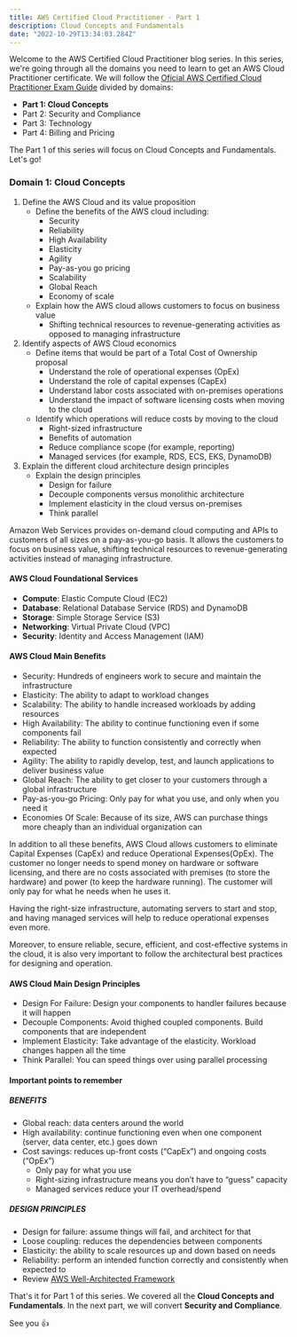 ```yaml
---
title: AWS Certified Cloud Practitioner - Part 1
description: Cloud Concepts and Fundamentals
date: "2022-10-29T13:34:03.284Z"
---
```


Welcome to the AWS Certified Cloud Practitioner blog series. In this series, we're going through all the domains you need to learn to get an AWS Cloud Practitioner certificate. We will follow the [Oficial AWS Certified Cloud Practitioner Exam Guide](https://d1.awsstatic.com/training-and-certification/docs-cloud-practitioner/AWS-Certified-Cloud-Practitioner_Exam-Guide.pdf) divided by domains:

- **Part 1: Cloud Concepts**
- Part 2: Security and Compliance 
- Part 3: Technology
- Part 4: Billing and Pricing

T﻿he Part 1 of this series will focus on Cloud Concepts and Fundamentals. Let's go!

### Domain 1: Cloud Concepts

1. Define the AWS Cloud and its value proposition
   - Define the benefits of the AWS cloud including:
     - Security
     - Reliability
     - High Availability
     - Elasticity
     - Agility
     - Pay-as-you go pricing
     - Scalability
     - Global Reach
     - Economy of scale
   - Explain how the AWS cloud allows customers to focus on business value
     - Shifting technical resources to revenue-generating activities as opposed to managing infrastructure
2. Identify aspects of AWS Cloud economics
   - Define items that would be part of a Total Cost of Ownership proposal
     - Understand the role of operational expenses (OpEx)
     - Understand the role of capital expenses (CapEx)
     - Understand labor costs associated with on-premises operations
     - Understand the impact of software licensing costs when moving to the cloud
   - Identify which operations will reduce costs by moving to the cloud
     - Right-sized infrastructure
     - Benefits of automation
     - Reduce compliance scope (for example, reporting)
     - Managed services (for example, RDS, ECS, EKS, DynamoDB)
3. Explain the different cloud architecture design principles
   - Explain the design principles
     - Design for failure
     - Decouple components versus monolithic architecture
     - Implement elasticity in the cloud versus on-premises
     - Think parallel


Amazon Web Services provides on-demand cloud computing and APIs to customers of all sizes on a pay-as-you-go basis. It allows the customers to focus on business value, shifting technical resources to revenue-generating activities instead of managing infrastructure.

#### AWS Cloud Foundational Services

- **Compute**: Elastic Compute Cloud (EC2)
- **Database**: Relational Database Service (RDS) and DynamoDB
- **Storage**: Simple Storage Service (S3)
- **Networking**: Virtual Private Cloud (VPC)
- **Security**: Identity and Access Management (IAM)

#### AWS Cloud Main Benefits
- Security: Hundreds of engineers work to secure and maintain the infrastructure
- Elasticity: The ability to adapt to workload changes
- Scalability: The ability to handle increased workloads by adding resources
- High Availability: The ability to continue functioning even if some components fail
- Reliability: The ability to function consistently and correctly when expected
- Agility: The ability to rapidly develop, test, and launch applications to deliver business value
- Global Reach: The ability to get closer to your customers through a global infrastructure
- Pay-as-you-go Pricing: Only pay for what you use, and only when you need it
- Economies Of Scale: Because of its size, AWS can purchase things more cheaply than an individual organization can

In addition to all these benefits, AWS Cloud allows customers to eliminate Capital Expenses (CapEx) and reduce Operational Expenses(OpEx). The customer no longer needs to spend money on hardware or software licensing, and there are no costs associated with premises (to store the hardware) and power (to keep the hardware running). The customer will only pay for what he needs when he uses it.

Having the right-size infrastructure, automating servers to start and stop, and having managed services will help to reduce operational expenses even more.

Moreover, to ensure reliable, secure, efficient, and cost-effective systems in the cloud, it is also very important to follow the architectural best practices for designing and operation.

#### AWS Cloud Main Design Principles

- Design For Failure: Design your components to handler failures because it will happen
- Decouple Components: Avoid thighed coupled components. Build components that are independent
- Implement Elasticity: Take advantage of the elasticity. Workload changes happen all the time
- Think Parallel: You can speed things over using parallel processing


#### Important points to remember

##### BENEFITS
- Global reach: data centers around the world
- High availability: continue functioning even when one component (server, data center, etc.) goes down
- Cost savings: reduces up-front costs (“CapEx”) and ongoing costs (“OpEx”)
  - Only pay for what you use
  - Right-sizing infrastructure means you don’t have to “guess” capacity
  - Managed services reduce your IT overhead/spend

##### DESIGN PRINCIPLES
- Design for failure: assume things will fail, and architect for that
- Loose coupling: reduces the dependencies between components
- Elasticity: the ability to scale resources up and down based on needs
- Reliability: perform an intended function correctly and consistently when expected to
- Review [AWS Well-Architected Framework](https://docs.aws.amazon.com/wellarchitected/latest/framework/welcome.html)


That's it for Part 1 of this series. We covered all the **Cloud Concepts and Fundamentals**. In the next part, we will convert **Security and Compliance**.

See you 👍